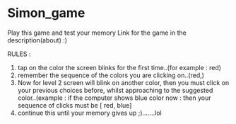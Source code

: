 # Simon_game

Play this game and test your memory
Link for the game in the description(about)  :)

RULES :
1) tap on the color the screen blinks for the first time..(for example : red)
2) remember the sequence of the colors you are clicking on..(red,)
3) Now for level 2 screen will blink on another color, then you must click on your previous choices before, whilst approaching to the suggested color..(example : if the computer shows blue color now : then your sequence of clicks must be [ red, blue]
4) continue this until your memory gives up ;).......lol

